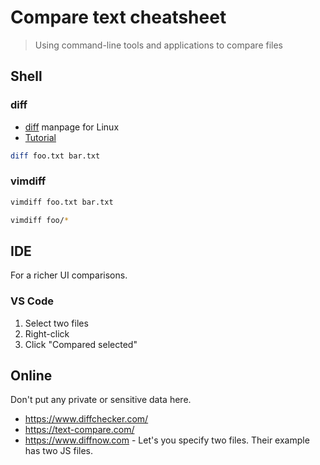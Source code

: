 # Compare text cheatsheet
> Using command-line tools and applications to compare files

## Shell

### diff

- [diff](https://ss64.com/bash/diff.html) manpage for Linux
- [Tutorial](https://www.computerhope.com/unix/udiff.htm)

```sh
diff foo.txt bar.txt
```

### vimdiff

```sh
vimdiff foo.txt bar.txt
```

```sh
vimdiff foo/*
```

## IDE

For a richer UI comparisons.

### VS Code

1. Select two files
2. Right-click
3. Click "Compared selected"


## Online

Don't put any private or sensitive data here.

- https://www.diffchecker.com/
- https://text-compare.com/
- https://www.diffnow.com - Let's you specify two files. Their example has two JS files.
